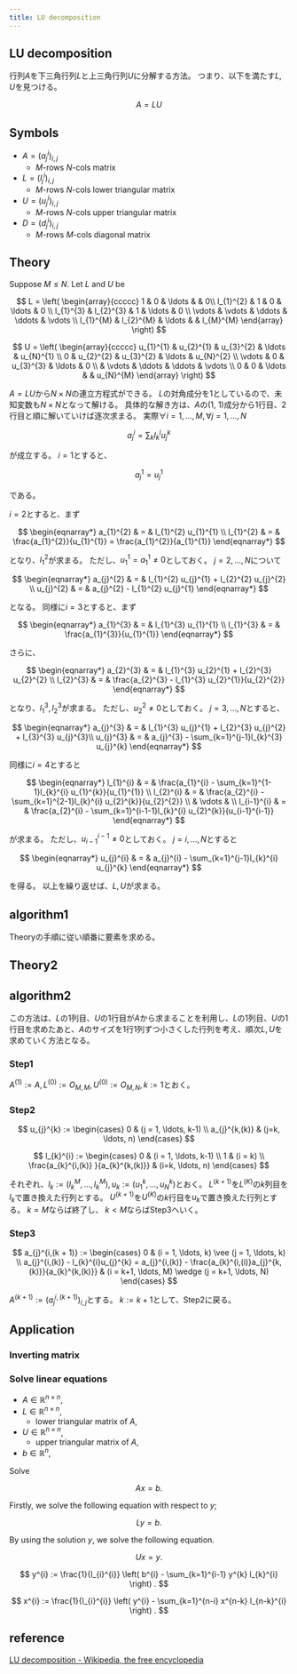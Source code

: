 ```yaml
---
title: LU decomposition
---
```


## LU decomposition
行列$A$を下三角行列$L$と上三角行列$U$に分解する方法。
つまり、以下を満たす$L, U$を見つける。

$$
A = LU
$$

## Symbols
* $A = (a_{j}^{i})_{i,j}$
    * $M$-rows $N$-cols matrix
* $L = (l_{j}^{i})_{i,j}$
    * $M$-rows $N$-cols lower triangular matrix
* $U = (u_{j}^{i})_{i,j}$
    * $M$-rows $N$-cols upper triangular matrix
* $D = (d_{j}^{i})_{i,j}$
    * $M$-rows $M$-cols diagonal matrix

## Theory
Suppose $M \le N$.
Let $L$ and $U$ be

$$
L =
    \left(
        \begin{array}{ccccc}
            1 & 0 & \ldots &   & 0\\
            l_{1}^{2} & 1 & 0 & \ldots & 0 \\
            l_{1}^{3} & l_{2}^{3} & 1 & \ldots & 0 \\
            \vdots & \vdots & \ddots & \ddots & \vdots \\
            l_{1}^{M} & l_{2}^{M} &  \ldots &  & l_{M}^{M}
        \end{array}
    \right)
$$

$$
U =
    \left(
        \begin{array}{ccccc}
            u_{1}^{1} & u_{2}^{1} & u_{3}^{2} & \ldots  & u_{N}^{1} \\
            0 & u_{2}^{2} & u_{3}^{2} & \ldots & u_{N}^{2} \\
            \vdots & 0 & u_{3}^{3} & \ldots & 0 \\
             & \vdots & \ddots & \ddots & \vdots \\
            0 & 0 & \ldots &  & u_{N}^{M}
        \end{array}
    \right)
$$

$A = LU$から$N \times N$の連立方程式ができる。
$L$の対角成分を1としているので、未知変数も$N \times N$となって解ける。
具体的な解き方は、$A$の(1, 1)成分から1行目、2行目と順に解いていけば逐次求まる。
実際$\forall i = 1, \ldots, M, \forall j = 1, \ldots, N$

$$
    a_{j}^{i} = \sum_{k}l_{k}^{i}u_{j}^{k} 
$$

が成立する。
$i=1$とすると、

$$
a_{j}^{1} = u_{j}^{1}
$$

である。

$i=2$とすると、まず

$$
\begin{eqnarray*}
    a_{1}^{2} & = & l_{1}^{2} u_{1}^{1} \\
    l_{1}^{2} & = & \frac{a_{1}^{2}}{u_{1}^{1}} = \frac{a_{1}^{2}}{a_{1}^{1}} 
\end{eqnarray*}
$$

となり、$l_{1}^{2}$が求まる。
ただし、$u_{1}^{1} = a_{1}^{1} \neq 0$としておく。
$j = 2, \ldots, N$について

$$
\begin{eqnarray*}
    a_{j}^{2} & = & l_{1}^{2} u_{j}^{1} + l_{2}^{2} u_{j}^{2} \\
    u_{j}^{2} & = & a_{j}^{2} - l_{1}^{2} u_{j}^{1}
\end{eqnarray*}
$$

となる。
同様に$i=3$とすると、まず

$$
\begin{eqnarray*}
    a_{1}^{3} & = & l_{1}^{3} u_{1}^{1} \\
    l_{1}^{3} & = & \frac{a_{1}^{3}}{u_{1}^{1}}
\end{eqnarray*}
$$

さらに、

$$
\begin{eqnarray*}
    a_{2}^{3} & = & l_{1}^{3} u_{2}^{1} + l_{2}^{3} u_{2}^{2} \\
    l_{2}^{3} & = & \frac{a_{2}^{3} - l_{1}^{3} u_{2}^{1}}{u_{2}^{2}}
\end{eqnarray*}
$$

となり、$l_{1}^{3}, l_{2}^{3}$が求まる。
ただし、$u_{2}^{2} \neq 0$としておく。
$j = 3, \ldots, N$とすると、

$$
\begin{eqnarray*}
    a_{j}^{3} & = & l_{1}^{3} u_{j}^{1} + l_{2}^{3} u_{j}^{2} + l_{3}^{3} u_{j}^{3}\\
    u_{j}^{3} & = & a_{j}^{3} - \sum_{k=1}^{j-1}l_{k}^{3} u_{j}^{k}
\end{eqnarray*}
$$

同様に$i=4$とすると

$$
\begin{eqnarray*}
    l_{1}^{i} & = & \frac{a_{1}^{i} - \sum_{k=1}^{1-1}l_{k}^{i} u_{1}^{k}}{u_{1}^{1}} \\
    l_{2}^{i} & = & \frac{a_{2}^{i} - \sum_{k=1}^{2-1}l_{k}^{i} u_{2}^{k}}{u_{2}^{2}} \\
     & \vdots &  \\
    l_{i-1}^{i} & = & \frac{a_{2}^{i} - \sum_{k=1}^{i-1-1}l_{k}^{i} u_{2}^{k}}{u_{i-1}^{i-1}} 
\end{eqnarray*}
$$

が求まる。
ただし、$u_{i-1}^{i-1} \neq 0$としておく。
$j = i, \ldots, N$とすると

$$
\begin{eqnarray*}
    u_{j}^{i} & = & a_{j}^{i} - \sum_{k=1}^{j-1}l_{k}^{i} u_{j}^{k}
\end{eqnarray*}
$$

を得る。
以上を繰り返せば、$L, U$が求まる。

## algorithm1
Theoryの手順に従い順番に要素を求める。

## Theory2

## algorithm2
この方法は、$L$の1列目、$U$の1行目が$A$から求まることを利用し、$L$の1列目、$U$の1行目を求めたあと、$A$のサイズを1行1列ずつ小さくした行列を考え、順次$L, U$を求めていく方法となる。

### Step1
$A^{(1)}:=A, L^{(0)}:= O_{M,M}, U^{(0)} := O_{M,N}, k := 1$とおく。

### Step2
$$
u_{j}^{k} := 
    \begin{cases}
        0 & (j = 1, \ldots, k-1) \\
        a_{j}^{k,(k)} & (j=k, \ldots, n) 
    \end{cases}
$$

$$
l_{k}^{i} := 
    \begin{cases}
        0 & (i = 1, \ldots, k-1) \\
        1 & (i = k) \\
        \frac{a_{k}^{i,(k)} }{a_{k}^{k,(k)}} & (i=k, \ldots, n) 
    \end{cases}
$$

それぞれ、$l_{k} := (l_{k}^{M}, \ldots, l_{k}^{M}), u_{k} := (u_{1}^{k}, \ldots, u_{N}^{k})$とおく。
$L^{(k+1)}$を$L^{(K)}$の$k$列目を$l_{k}$で置き換えた行列とする。
$U^{(k+1)}$を$U^{(K)}$の$k$行目を$u_{k}$で置き換えた行列とする。
$k=M$ならば終了し、 $k < M$ならばStep3へいく。

### Step3
$$
    a_{j}^{i,(k + 1)} :=
        \begin{cases}	
            0 & (i = 1, \ldots, k) \vee (j = 1, \ldots, k) \\
            a_{j}^{i,(k)} - l_{k}^{i}u_{j}^{k} = a_{j}^{i,(k)} - \frac{a_{k}^{i,(i)}a_{j}^{k,(k)}}{a_{k}^{k,(k)}}  & (i = k+1, \ldots, M) \wedge (j = k+1, \ldots, N) 
        \end{cases}
$$

$A^{(k+1)} := (a_{j}^{i,(k+1)})_{i,j}$とする。
$k := k+1$として、Step2に戻る。

## Application

### Inverting matrix

### Solve linear equations
* $A \in \mathbb{R}^{n \times n}$,
* $L \in \mathbb{R}^{n \times n}$,
    * lower triangular matrix of $A$,
* $U \in \mathbb{R}^{n \times n}$,
    * upper triangular matrix of $A$,
* $b \in \mathbb{R}^{n}$,

Solve

$$
    Ax = b
    .
$$

Firstly, we solve the following equation with respect to $y$;

$$
    Ly = b
    .
$$

By using the solution $y$, we solve the following equation.

$$
    Ux = y
    .
$$

$$
    y^{i}
    :=
    \frac{1}{l_{i}^{i}}
    \left(
        b^{i}
        -
        \sum_{k=1}^{i-1}
        y^{k}
        l_{k}^{i}
    \right)
    .
$$

$$
    x^{i}
    :=
    \frac{1}{l_{i}^{i}}
    \left(
        y^{i}
        -
        \sum_{k=1}^{n-i}
        x^{n-k}
        l_{n-k}^{i}
    \right)
    .
$$


## reference
[LU decomposition - Wikipedia, the free encyclopedia](https://en.wikipedia.org/wiki/LU_decomposition)

